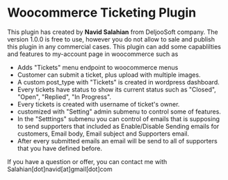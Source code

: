 # Woocommerce Ticketing Plugin
This plugin has created by **Navid Salahian** from DeljooSoft company.
The version 1.0.0 is free to use, however you do not allow to sale and publish this plugin in any commercial cases.
This plugin can add some capablilties and features to my-account page in woocommerce such as 
+ Adds "Tickets" menu endpoint to woocommerce menus
+ Customer can submit a ticket, plus upload with multiple images.
+ A custom post_type with "Tickets" is created in wordpress dashboard.
+ Every tickets have status to show its current status such as "Closed", "Open", "Replied", "In Progress".
+ Every tickets is created with username of ticket's owner.
+ customized with "Setting" admin submenu to control some of features.
+ In the "Setttings" submenu you can control of emails that is supposing to send supporters that included as Enable/Disable Sending emails for customers, Email body, Email subject and Supporters email.
+ After every submitted emails an email will be send to all of supporters that you have defined before.

If you have a question or offer, you can contact me with Salahian[dot]navid[at]gmail[dot]com





